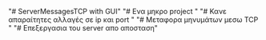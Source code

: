 "# ServerMessagesTCP with GUI" 
"# Ενα μηκρο project " 
"# Κανε απαραίτητες αλλαγές σε ip και port " 
"# Μεταφορα μηνυμάτων μεσω TCP " 
"# Επεξεργασια του server απο αποσταση" 
